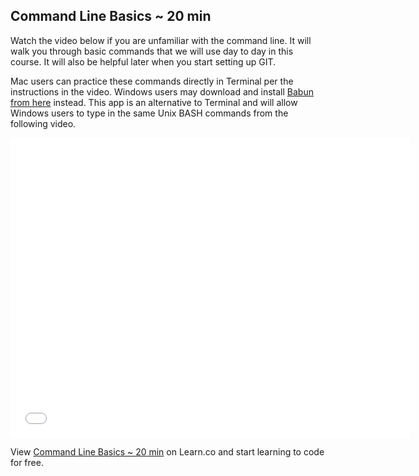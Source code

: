 

## Command Line Basics ~ 20 min

Watch the video below if you are unfamiliar with the command line. It will walk you through basic commands that we will use day to day in this course. It will also be helpful later when you start setting up GIT.

Mac users can practice these commands directly in Terminal per the instructions in the video. Windows users may download and install [Babun from here](http://babun.github.io/) instead. This app is an alternative to Terminal and will allow Windows users to type in the same Unix BASH commands from the following video.

<iframe width="640" height="480" src="//www.youtube-nocookie.com/embed/s5S_2BdrMJE?rel=0" frameborder="0" allowfullscreen></iframe>

<p data-visibility='hidden'>View <a href='https://learn.co/lessons/fe-cli-basics' title='Command Line Basics ~ 20 min'>Command Line Basics ~ 20 min</a> on Learn.co and start learning to code for free.</p>
